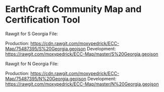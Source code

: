 # EarthCraft Community Map and Certification Tool

Rawgit for S Georgia File: 

Production: https://cdn.rawgit.com/moxypedrick/ECC-Map/75487395/S%20Georgia.geojson
Development: https://rawgit.com/moxypedrick/ECC-Map/master/S%20Georgia.geojson

Rawgit for N Georgia File: 

Production: https://cdn.rawgit.com/moxypedrick/ECC-Map/75487395/N%20Georgia.geojson
Development: https://rawgit.com/moxypedrick/ECC-Map/master/N%20Georgia.geojson
